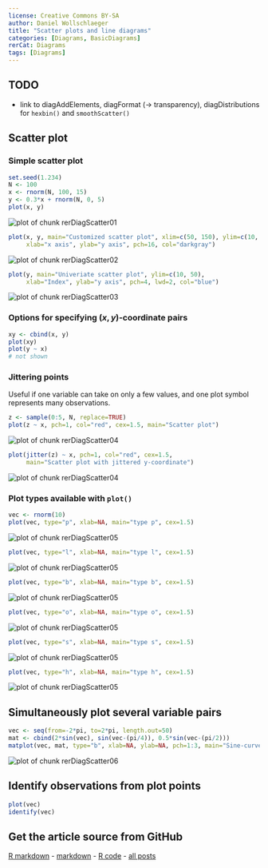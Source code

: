```yaml
---
license: Creative Commons BY-SA
author: Daniel Wollschlaeger
title: "Scatter plots and line diagrams"
categories: [Diagrams, BasicDiagrams]
rerCat: Diagrams
tags: [Diagrams]
---
```





TODO
-------------------------

 - link to diagAddElements, diagFormat (-> transparency), diagDistributions for `hexbin()` and `smoothScatter()`

Scatter plot
-------------------------

### Simple scatter plot
    

```r
set.seed(1.234)
N <- 100
x <- rnorm(N, 100, 15)
y <- 0.3*x + rnorm(N, 0, 5)
plot(x, y)
```

![plot of chunk rerDiagScatter01](../content/assets/figure/rerDiagScatter01.png) 



```r
plot(x, y, main="Customized scatter plot", xlim=c(50, 150), ylim=c(10, 50),
     xlab="x axis", ylab="y axis", pch=16, col="darkgray")
```

![plot of chunk rerDiagScatter02](../content/assets/figure/rerDiagScatter02.png) 



```r
plot(y, main="Univeriate scatter plot", ylim=c(10, 50),
     xlab="Index", ylab="y axis", pch=4, lwd=2, col="blue")
```

![plot of chunk rerDiagScatter03](../content/assets/figure/rerDiagScatter03.png) 


### Options for specifying $(x, y)$-coordinate pairs


```r
xy <- cbind(x, y)
plot(xy)
plot(y ~ x)
# not shown
```


### Jittering points

Useful if one variable can take on only a few values, and one plot symbol represents many observations.


```r
z <- sample(0:5, N, replace=TRUE)
plot(z ~ x, pch=1, col="red", cex=1.5, main="Scatter plot")
```

![plot of chunk rerDiagScatter04](../content/assets/figure/rerDiagScatter041.png) 

```r
plot(jitter(z) ~ x, pch=1, col="red", cex=1.5,
     main="Scatter plot with jittered y-coordinate")
```

![plot of chunk rerDiagScatter04](../content/assets/figure/rerDiagScatter042.png) 


### Plot types available with `plot()`


```r
vec <- rnorm(10)
plot(vec, type="p", xlab=NA, main="type p", cex=1.5)
```

![plot of chunk rerDiagScatter05](../content/assets/figure/rerDiagScatter051.png) 

```r
plot(vec, type="l", xlab=NA, main="type l", cex=1.5)
```

![plot of chunk rerDiagScatter05](../content/assets/figure/rerDiagScatter052.png) 

```r
plot(vec, type="b", xlab=NA, main="type b", cex=1.5)
```

![plot of chunk rerDiagScatter05](../content/assets/figure/rerDiagScatter053.png) 

```r
plot(vec, type="o", xlab=NA, main="type o", cex=1.5)
```

![plot of chunk rerDiagScatter05](../content/assets/figure/rerDiagScatter054.png) 

```r
plot(vec, type="s", xlab=NA, main="type s", cex=1.5)
```

![plot of chunk rerDiagScatter05](../content/assets/figure/rerDiagScatter055.png) 

```r
plot(vec, type="h", xlab=NA, main="type h", cex=1.5)
```

![plot of chunk rerDiagScatter05](../content/assets/figure/rerDiagScatter056.png) 


Simultaneously plot several variable pairs
-------------------------


```r
vec <- seq(from=-2*pi, to=2*pi, length.out=50)
mat <- cbind(2*sin(vec), sin(vec-(pi/4)), 0.5*sin(vec-(pi/2)))
matplot(vec, mat, type="b", xlab=NA, ylab=NA, pch=1:3, main="Sine-curves")
```

![plot of chunk rerDiagScatter06](../content/assets/figure/rerDiagScatter06.png) 


Identify observations from plot points
-------------------------


```r
plot(vec)
identify(vec)
```


Get the article source from GitHub
----------------------------------------------

[R markdown](https://github.com/dwoll/RExRepos/raw/master/Rmd/diagScatter.Rmd) - [markdown](https://github.com/dwoll/RExRepos/raw/master/md/diagScatter.md) - [R code](https://github.com/dwoll/RExRepos/raw/master/R/diagScatter.R) - [all posts](https://github.com/dwoll/RExRepos/)
